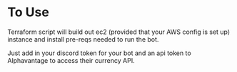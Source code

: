# To Use

Terraform script will build out ec2 (provided that your AWS config is set up) instance and install pre-reqs needed to run the bot.

Just add in your discord token for your bot and an api token to Alphavantage to access their currency API.
